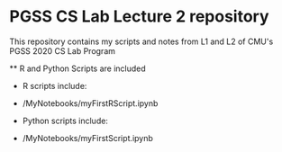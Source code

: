 # PGSS CS Lab Lecture 2 repository
This repository contains my scripts and notes from L1 and L2 of CMU's PGSS 2020 CS Lab Program

** R and Python Scripts are included

- R scripts include:
- /MyNotebooks/myFirstRScript.ipynb

- Python scripts include:
- /MyNotebooks/myFirstScript.ipynb
